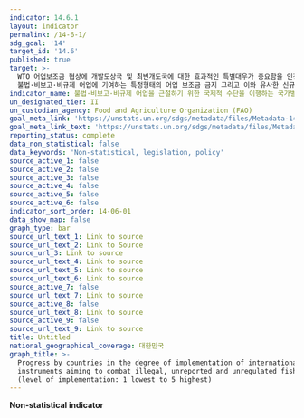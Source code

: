 ```yaml
---
indicator: 14.6.1
layout: indicator
permalink: /14-6-1/
sdg_goal: '14'
target_id: '14.6'
published: true
target: >-
  WTO 어업보조금 협상에 개발도상국 및 최빈개도국에 대한 효과적인 특별대우가 중요함을 인정하고 2020년까지 생산과잉 및 남획,
  불법·비보고·비규제 어업에 기여하는 특정형태의 어업 보조금 금지 그리고 이와 유사한 신규 보조금 도입 자제
indicator_name: 불법·비보고·비규제 어업을 근절하기 위한 국제적 수단을 이행하는 국가별 진척도
un_designated_tier: II
un_custodian_agency: Food and Agriculture Organization (FAO)
goal_meta_link: 'https://unstats.un.org/sdgs/metadata/files/Metadata-14-06-01.pdf'
goal_meta_link_text: 'https://unstats.un.org/sdgs/metadata/files/Metadata-14-06-01.pdf'
reporting_status: complete
data_non_statistical: false
data_keywords: 'Non-statistical, legislation, policy'
source_active_1: false
source_active_2: false
source_active_3: false
source_active_4: false
source_active_5: false
source_active_6: false
indicator_sort_order: 14-06-01
data_show_map: false
graph_type: bar
source_url_text_1: Link to source
source_url_text_2: Link to Source
source_url_3: Link to source
source_url_text_4: Link to source
source_url_text_5: Link to source
source_url_text_6: Link to source
source_active_7: false
source_url_text_7: Link to source
source_active_8: false
source_url_text_8: Link to source
source_active_9: false
source_url_text_9: Link to source
title: Untitled
national_geographical_coverage: 대한민국
graph_title: >-
  Progress by countries in the degree of implementation of international
  instruments aiming to combat illegal, unreported and unregulated fishing
  (level of implementation: 1 lowest to 5 highest)
---
```

**Non-statistical indicator**
